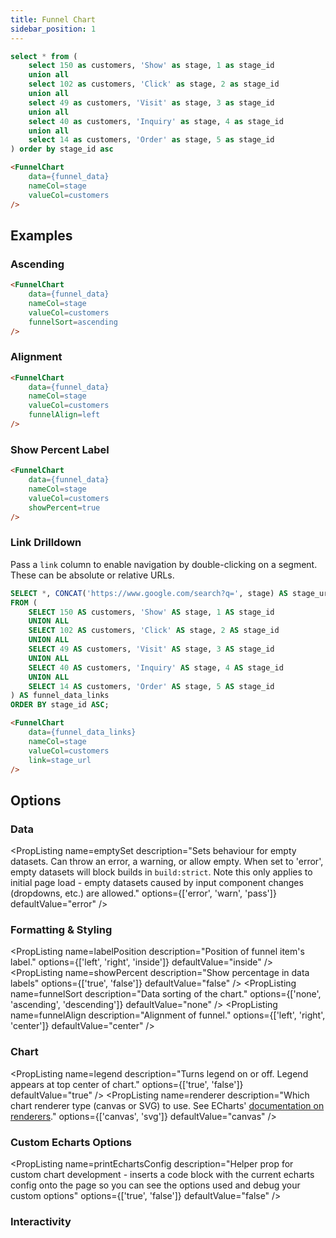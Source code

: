 ```yaml
---
title: Funnel Chart
sidebar_position: 1
---
```


```sql funnel_data
select * from (
    select 150 as customers, 'Show' as stage, 1 as stage_id
    union all
    select 102 as customers, 'Click' as stage, 2 as stage_id
    union all
    select 49 as customers, 'Visit' as stage, 3 as stage_id
    union all
    select 40 as customers, 'Inquiry' as stage, 4 as stage_id
    union all
    select 14 as customers, 'Order' as stage, 5 as stage_id
) order by stage_id asc
```

<FunnelChart 
    data={funnel_data} 
    nameCol=stage
    valueCol=customers
/>

```markdown
<FunnelChart 
    data={funnel_data} 
    nameCol=stage
    valueCol=customers
/>
```

## Examples

### Ascending

<FunnelChart 
    data={funnel_data} 
    nameCol=stage
    valueCol=customers
    funnelSort=ascending
/>

```markdown
<FunnelChart 
    data={funnel_data} 
    nameCol=stage
    valueCol=customers
    funnelSort=ascending
/>
```

### Alignment

<FunnelChart 
    data={funnel_data} 
    nameCol=stage
    valueCol=customers
    funnelAlign=left
/>

```markdown
<FunnelChart 
    data={funnel_data} 
    nameCol=stage
    valueCol=customers
    funnelAlign=left
/>
```

### Show Percent Label

<FunnelChart 
    data={funnel_data} 
    nameCol=stage
    valueCol=customers
    showPercent=true
/>

```markdown
<FunnelChart 
    data={funnel_data} 
    nameCol=stage
    valueCol=customers
    showPercent=true
/>
```

### Link Drilldown
Pass a `link` column to enable navigation by double-clicking on a segment. These can be absolute or relative URLs.

```sql funnel_data_links
SELECT *, CONCAT('https://www.google.com/search?q=', stage) AS stage_url
FROM (
    SELECT 150 AS customers, 'Show' AS stage, 1 AS stage_id
    UNION ALL
    SELECT 102 AS customers, 'Click' AS stage, 2 AS stage_id
    UNION ALL
    SELECT 49 AS customers, 'Visit' AS stage, 3 AS stage_id
    UNION ALL
    SELECT 40 AS customers, 'Inquiry' AS stage, 4 AS stage_id
    UNION ALL
    SELECT 14 AS customers, 'Order' AS stage, 5 AS stage_id
) AS funnel_data_links
ORDER BY stage_id ASC;
```

<FunnelChart 
    data={funnel_data_links} 
    nameCol=stage
    valueCol=customers
    link=stage_url
/>

```markdown
<FunnelChart 
    data={funnel_data_links} 
    nameCol=stage
    valueCol=customers
    link=stage_url
/>
```

## Options

### Data

<PropListing
    name=data
    description="Query name, wrapped in curly braces"
    required=true
    options="query name"
/>
<PropListing
    name=nameCol
    description="Column to use for the name of the chart"
    required=true
    options="column name"
/>
<PropListing
    name=valueCol
    description="Column to use for the value of the chart"
    required=true
    options="column name"
/>
<PropListing
    name=emptySet
    description="Sets behaviour for empty datasets. Can throw an error, a warning, or allow empty. When set to 'error', empty datasets will block builds in `build:strict`. Note this only applies to initial page load - empty datasets caused by input component changes (dropdowns, etc.) are allowed."
    options={['error', 'warn', 'pass']}
    defaultValue="error"
/>
<PropListing
    name=emptyMessage
    description="Text to display when an empty dataset is received - only applies when `emptySet` is 'warn' or 'pass', or when the empty dataset is a result of an input component change (dropdowns, etc.)."
    options="string"
    defaultValue="No records"
/>
<PropListing
    name="link"
    options="column name"
    description="Column containing links. When supplied, enables double-clicking on chart data points to navigate directly to the associated link. "
/>

### Formatting & Styling

<PropListing
    name=valueFmt
    description="Format to use for `valueCol` (<a class=markdown href='/core-concepts/formatting'>see available formats<a/>)"
    options="Excel-style format | built-in format | custom format"
/>
<PropListing
    name=outlineColor
    description="Border color. Only accepts a single color."
    options="CSS name | hexademical | RGB | HSL"
    defaultValue="transparent"
/>
<PropListing
    name=outlineWidth
    description="Border Width. It should be a natural number."
    options="number"
    defaultValue="1"
/>
<PropListing
    name=labelPosition
    description="Position of funnel item's label."
    options={['left', 'right', 'inside']}
    defaultValue="inside"
/>
<PropListing
    name=showPercent
    description="Show percentage in data labels"
    options={['true', 'false']}
    defaultValue="false"
/>
<PropListing
    name=funnelSort
    description="Data sorting of the chart."
    options={['none', 'ascending', 'descending']}
    defaultValue="none"
/>
<PropListing
    name=funnelAlign
    description="Alignment of funnel."
    options={['left', 'right', 'center']}
    defaultValue="center"
/>
<PropListing
    name=colorPalette
    description="Array of custom colours to use for the chart. E.g., <code class=markdown>{`{['#cf0d06','#eb5752','#e88a87']}`}</code>"
    options="array of color strings (CSS name | hexademical | RGB | HSL)"
    defaultValue="built-in color palette"
/>

### Chart

<PropListing
    name=title
    description="Chart title. Appears at top left of chart."
    options="string"
/>
<PropListing
    name=subtitle
    description="Chart subtitle. Appears just under title."
    options="string"
/>
<PropListing
    name=legend
    description="Turns legend on or off. Legend appears at top center of chart."
    options={['true', 'false']}
    defaultValue="true"
/>
<PropListing
    name=renderer
    description="Which chart renderer type (canvas or SVG) to use. See ECharts' <a href='https://echarts.apache.org/handbook/en/best-practices/canvas-vs-svg/' class=markdown>documentation on renderers</a>."
    options={['canvas', 'svg']}
    defaultValue="canvas"
/>

### Custom Echarts Options

<PropListing
    name=echartsOptions
    description="Custom Echarts options to override the default options. See <a href='/components/echarts-options/' class=markdown>reference page</a> for available options."
    options="{`{{exampleOption:'exampleValue'}}`}"
/>
<PropListing
    name=seriesOptions
    description="Custom Echarts options to override the default options for all series in the chart. This loops through the series to apply the settings rather than having to specify every series manually using `echartsOptions` See <a href='/components/echarts-options/' class=markdown>reference page</a> for available options."
    options="{`{{exampleSeriesOption:'exampleValue'}}`}"
/>
<PropListing
    name=printEchartsConfig
    description="Helper prop for custom chart development - inserts a code block with the current echarts config onto the page so you can see the options used and debug your custom options"
    options={['true', 'false']}
    defaultValue="false"
/>


### Interactivity

<PropListing
    name=connectGroup
    description="Group name to connect this chart to other charts for synchronized tooltip hovering. Charts with the same `connectGroup` name will become connected"
/>

